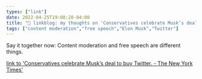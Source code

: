 ```yaml
---
types: ["link"]
date: 2022-04-25T19:08:28-04:00
title: "🔗 linkblog: my thoughts on 'Conservatives celebrate Musk’s deal to buy Twitter. - The New York Times'"
tags: ["content moderation","free speech","Elon Musk","Twitter"]
---
```

Say it together now: Content moderation and free speech are different things.
 
[link to 'Conservatives celebrate Musk’s deal to buy Twitter. - The New York Times'](https://www.nytimes.com/2022/04/25/technology/conservatives-musk-twitter.html)
